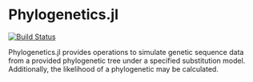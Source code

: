 # Phylogenetics.jl

[![Build Status](https://travis-ci.org/jangevaa/Phylogenetics.jl.svg?branch=master)](https://travis-ci.org/jangevaa/Phylogenetics.jl)

Phylogenetics.jl provides operations to simulate genetic sequence data from a provided phylogenetic tree under a specified substitution model. Additionally, the likelihood of a phylogenetic may be calculated.

